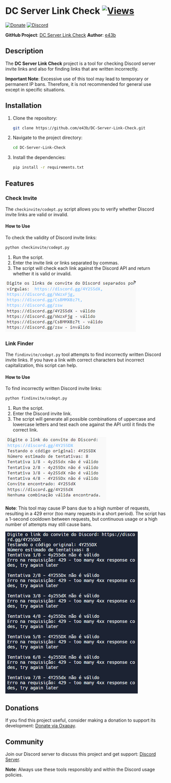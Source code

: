 # DC Server Link Check [![Views](https://hits.sh/github.com/e43bdiscordlinkpt/hits.svg)](https://github.com/e43b/DC-Server-Link-Check/)

[![Donate](https://img.shields.io/badge/Donate-Oxapay-blue)](https://oxapay.com/donate/40874860)
[![Discord](https://img.shields.io/badge/Discord-Join%20Server-blue)](https://discord.gg/CsBMMXBz7t)

**GitHub Project**: [DC Server Link Check](https://github.com/e43b/DC-Server-Link-Check/)
**Author**: [e43b](https://github.com/e43b)

## Description

The **DC Server Link Check** project is a tool for checking Discord server invite links and also for finding links that are written incorrectly.

**Important Note**: Excessive use of this tool may lead to temporary or permanent IP bans. Therefore, it is not recommended for general use except in specific situations.

## Installation

1. Clone the repository:
   ```sh
   git clone https://github.com/e43b/DC-Server-Link-Check.git
   ```
2. Navigate to the project directory:
   ```sh
   cd DC-Server-Link-Check
   ```
3. Install the dependencies:
   ```sh
   pip install -r requirements.txt
   ```

## Features

### Check Invite

The `checkinvite/codept.py` script allows you to verify whether Discord invite links are valid or invalid.

#### How to Use

To check the validity of Discord invite links:
```sh
python checkinvite/codept.py
```

1. Run the script.
2. Enter the invite link or links separated by commas.
3. The script will check each link against the Discord API and return whether it is valid or invalid.

![Check](img/check.png)

### Link Finder

The `findinvite/codept.py` tool attempts to find incorrectly written Discord invite links. If you have a link with correct characters but incorrect capitalization, this script can help.

#### How to Use

To find incorrectly written Discord invite links:
```sh
python findinvite/codept.py
```

1. Run the script.
2. Enter the Discord invite link.
3. The script will generate all possible combinations of uppercase and lowercase letters and test each one against the API until it finds the correct link.

![Find](img/linkfind.png)

**Note**: This tool may cause IP bans due to a high number of requests, resulting in a 429 error (too many requests in a short period). The script has a 1-second cooldown between requests, but continuous usage or a high number of attempts may still cause bans.

![Block](img/block.png)

## Donations

If you find this project useful, consider making a donation to support its development: [Donate via Oxapay](https://oxapay.com/donate/40874860).

## Community

Join our Discord server to discuss this project and get support: [Discord Server](https://discord.gg/CsBMMXBz7t).

**Note**: Always use these tools responsibly and within the Discord usage policies.
